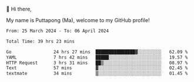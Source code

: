 👋 Hi there,

My name is Puttapong (Ma), welcome to my GitHub profile!

<!--START_SECTION:waka-->

```txt
From: 25 March 2024 - To: 06 April 2024

Total Time: 39 hrs 23 mins

Go                24 hrs 27 mins  ███████████████▓░░░░░░░░░   62.09 %
YAML              7 hrs 42 mins   █████░░░░░░░░░░░░░░░░░░░░   19.57 %
HTTP Request      3 hrs 31 mins   ██▒░░░░░░░░░░░░░░░░░░░░░░   08.97 %
Text              57 mins         ▓░░░░░░░░░░░░░░░░░░░░░░░░   02.45 %
textmate          34 mins         ▒░░░░░░░░░░░░░░░░░░░░░░░░   01.45 %
```

<!--END_SECTION:waka-->
